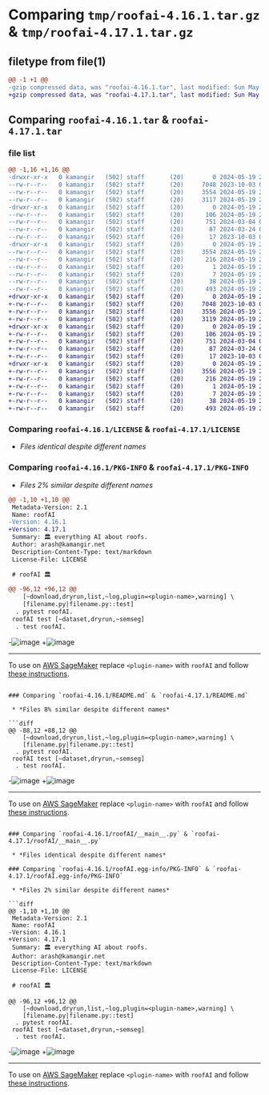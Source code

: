 # Comparing `tmp/roofai-4.16.1.tar.gz` & `tmp/roofai-4.17.1.tar.gz`

## filetype from file(1)

```diff
@@ -1 +1 @@
-gzip compressed data, was "roofai-4.16.1.tar", last modified: Sun May 19 23:08:40 2024, max compression
+gzip compressed data, was "roofai-4.17.1.tar", last modified: Sun May 19 23:17:44 2024, max compression
```

## Comparing `roofai-4.16.1.tar` & `roofai-4.17.1.tar`

### file list

```diff
@@ -1,16 +1,16 @@
-drwxr-xr-x   0 kamangir   (502) staff       (20)        0 2024-05-19 23:08:40.536372 roofai-4.16.1/
--rw-r--r--   0 kamangir   (502) staff       (20)     7048 2023-10-03 04:10:45.000000 roofai-4.16.1/LICENSE
--rw-r--r--   0 kamangir   (502) staff       (20)     3554 2024-05-19 23:08:40.535041 roofai-4.16.1/PKG-INFO
--rw-r--r--   0 kamangir   (502) staff       (20)     3117 2024-05-19 23:08:32.000000 roofai-4.16.1/README.md
-drwxr-xr-x   0 kamangir   (502) staff       (20)        0 2024-05-19 23:08:40.530576 roofai-4.16.1/roofAI/
--rw-r--r--   0 kamangir   (502) staff       (20)      106 2024-05-19 23:08:35.000000 roofai-4.16.1/roofAI/__init__.py
--rw-r--r--   0 kamangir   (502) staff       (20)      751 2024-03-04 07:11:52.000000 roofai-4.16.1/roofAI/__main__.py
--rw-r--r--   0 kamangir   (502) staff       (20)       87 2024-03-24 00:16:41.000000 roofai-4.16.1/roofAI/logger.py
--rw-r--r--   0 kamangir   (502) staff       (20)       17 2023-10-03 04:10:45.000000 roofai-4.16.1/roofAI/urls.py
-drwxr-xr-x   0 kamangir   (502) staff       (20)        0 2024-05-19 23:08:40.532960 roofai-4.16.1/roofAI.egg-info/
--rw-r--r--   0 kamangir   (502) staff       (20)     3554 2024-05-19 23:08:40.000000 roofai-4.16.1/roofAI.egg-info/PKG-INFO
--rw-r--r--   0 kamangir   (502) staff       (20)      216 2024-05-19 23:08:40.000000 roofai-4.16.1/roofAI.egg-info/SOURCES.txt
--rw-r--r--   0 kamangir   (502) staff       (20)        1 2024-05-19 23:08:40.000000 roofai-4.16.1/roofAI.egg-info/dependency_links.txt
--rw-r--r--   0 kamangir   (502) staff       (20)        7 2024-05-19 23:08:40.000000 roofai-4.16.1/roofAI.egg-info/top_level.txt
--rw-r--r--   0 kamangir   (502) staff       (20)       38 2024-05-19 23:08:40.536611 roofai-4.16.1/setup.cfg
--rw-r--r--   0 kamangir   (502) staff       (20)      493 2024-05-19 23:02:29.000000 roofai-4.16.1/setup.py
+drwxr-xr-x   0 kamangir   (502) staff       (20)        0 2024-05-19 23:17:44.073188 roofai-4.17.1/
+-rw-r--r--   0 kamangir   (502) staff       (20)     7048 2023-10-03 04:10:45.000000 roofai-4.17.1/LICENSE
+-rw-r--r--   0 kamangir   (502) staff       (20)     3556 2024-05-19 23:17:44.072805 roofai-4.17.1/PKG-INFO
+-rw-r--r--   0 kamangir   (502) staff       (20)     3119 2024-05-19 23:17:30.000000 roofai-4.17.1/README.md
+drwxr-xr-x   0 kamangir   (502) staff       (20)        0 2024-05-19 23:17:44.070939 roofai-4.17.1/roofAI/
+-rw-r--r--   0 kamangir   (502) staff       (20)      106 2024-05-19 23:17:39.000000 roofai-4.17.1/roofAI/__init__.py
+-rw-r--r--   0 kamangir   (502) staff       (20)      751 2024-03-04 07:11:52.000000 roofai-4.17.1/roofAI/__main__.py
+-rw-r--r--   0 kamangir   (502) staff       (20)       87 2024-03-24 00:16:41.000000 roofai-4.17.1/roofAI/logger.py
+-rw-r--r--   0 kamangir   (502) staff       (20)       17 2023-10-03 04:10:45.000000 roofai-4.17.1/roofAI/urls.py
+drwxr-xr-x   0 kamangir   (502) staff       (20)        0 2024-05-19 23:17:44.072439 roofai-4.17.1/roofAI.egg-info/
+-rw-r--r--   0 kamangir   (502) staff       (20)     3556 2024-05-19 23:17:44.000000 roofai-4.17.1/roofAI.egg-info/PKG-INFO
+-rw-r--r--   0 kamangir   (502) staff       (20)      216 2024-05-19 23:17:44.000000 roofai-4.17.1/roofAI.egg-info/SOURCES.txt
+-rw-r--r--   0 kamangir   (502) staff       (20)        1 2024-05-19 23:17:44.000000 roofai-4.17.1/roofAI.egg-info/dependency_links.txt
+-rw-r--r--   0 kamangir   (502) staff       (20)        7 2024-05-19 23:17:44.000000 roofai-4.17.1/roofAI.egg-info/top_level.txt
+-rw-r--r--   0 kamangir   (502) staff       (20)       38 2024-05-19 23:17:44.073268 roofai-4.17.1/setup.cfg
+-rw-r--r--   0 kamangir   (502) staff       (20)      493 2024-05-19 23:02:29.000000 roofai-4.17.1/setup.py
```

### Comparing `roofai-4.16.1/LICENSE` & `roofai-4.17.1/LICENSE`

 * *Files identical despite different names*

### Comparing `roofai-4.16.1/PKG-INFO` & `roofai-4.17.1/PKG-INFO`

 * *Files 2% similar despite different names*

```diff
@@ -1,10 +1,10 @@
 Metadata-Version: 2.1
 Name: roofAI
-Version: 4.16.1
+Version: 4.17.1
 Summary: 🏛️ everything AI about roofs.
 Author: arash@kamangir.net
 Description-Content-Type: text/markdown
 License-File: LICENSE
 
 # roofAI 🏛️
 
@@ -96,12 +96,12 @@
 	[~download,dryrun,list,~log,plugin=<plugin-name>,warning] \
 	[filename.py|filename.py::test]
  . pytest roofAI.
 roofAI test [~dataset,dryrun,~semseg]
  . test roofAI.
 ```
 
-![image](https://github.com/kamangir/assets/blob/main/roofAI/2023-11-12-20-30-49-02592-predict.gif?raw=true)
+![image](https://kamangir-public.s3.ca-central-1.amazonaws.com/2023-11-12-20-30-49-02592/predict.gif?raw=true)
 
 ---
 
 To use on [AWS SageMaker](https://aws.amazon.com/sagemaker/) replace `<plugin-name>` with `roofAI` and follow [these instructions](https://github.com/kamangir/blue-plugin/blob/main/SageMaker.md).
```

### Comparing `roofai-4.16.1/README.md` & `roofai-4.17.1/README.md`

 * *Files 8% similar despite different names*

```diff
@@ -88,12 +88,12 @@
 	[~download,dryrun,list,~log,plugin=<plugin-name>,warning] \
 	[filename.py|filename.py::test]
  . pytest roofAI.
 roofAI test [~dataset,dryrun,~semseg]
  . test roofAI.
 ```
 
-![image](https://github.com/kamangir/assets/blob/main/roofAI/2023-11-12-20-30-49-02592-predict.gif?raw=true)
+![image](https://kamangir-public.s3.ca-central-1.amazonaws.com/2023-11-12-20-30-49-02592/predict.gif?raw=true)
 
 ---
 
 To use on [AWS SageMaker](https://aws.amazon.com/sagemaker/) replace `<plugin-name>` with `roofAI` and follow [these instructions](https://github.com/kamangir/blue-plugin/blob/main/SageMaker.md).
```

### Comparing `roofai-4.16.1/roofAI/__main__.py` & `roofai-4.17.1/roofAI/__main__.py`

 * *Files identical despite different names*

### Comparing `roofai-4.16.1/roofAI.egg-info/PKG-INFO` & `roofai-4.17.1/roofAI.egg-info/PKG-INFO`

 * *Files 2% similar despite different names*

```diff
@@ -1,10 +1,10 @@
 Metadata-Version: 2.1
 Name: roofAI
-Version: 4.16.1
+Version: 4.17.1
 Summary: 🏛️ everything AI about roofs.
 Author: arash@kamangir.net
 Description-Content-Type: text/markdown
 License-File: LICENSE
 
 # roofAI 🏛️
 
@@ -96,12 +96,12 @@
 	[~download,dryrun,list,~log,plugin=<plugin-name>,warning] \
 	[filename.py|filename.py::test]
  . pytest roofAI.
 roofAI test [~dataset,dryrun,~semseg]
  . test roofAI.
 ```
 
-![image](https://github.com/kamangir/assets/blob/main/roofAI/2023-11-12-20-30-49-02592-predict.gif?raw=true)
+![image](https://kamangir-public.s3.ca-central-1.amazonaws.com/2023-11-12-20-30-49-02592/predict.gif?raw=true)
 
 ---
 
 To use on [AWS SageMaker](https://aws.amazon.com/sagemaker/) replace `<plugin-name>` with `roofAI` and follow [these instructions](https://github.com/kamangir/blue-plugin/blob/main/SageMaker.md).
```

